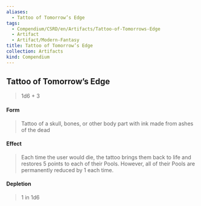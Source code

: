 ```yaml
---
aliases:
  - Tattoo of Tomorrow’s Edge
tags:
  - Compendium/CSRD/en/Artifacts/Tattoo-of-Tomorrows-Edge
  - Artifact
  - Artifact/Modern-Fantasy
title: Tattoo of Tomorrow’s Edge
collection: Artifacts
kind: Compendium
---
```

## Tattoo of Tomorrow’s Edge

>1d6 + 3
#### Form
>Tattoo of a skull, bones, or other body part with ink made from ashes of the dead 
#### Effect
>Each time the user would die, the tattoo brings them back to life and restores 5 points to each of their Pools. However, all of their Pools are permanently reduced by 1 each time.

#### Depletion 
>1 in 1d6 
